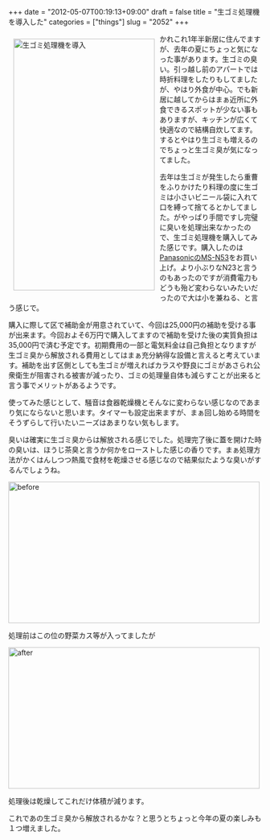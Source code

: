 +++
date = "2012-05-07T00:19:13+09:00"
draft = false
title = "生ゴミ処理機を導入した"
categories = ["things"]
slug = "2052"
+++

<a href="https://www.flickr.com/photos/keruru/6991774894/" title="生ゴミ処理機を導入 by けるる, on Flickr"><img src="https://farm9.staticflickr.com/8028/6991774894_b73043121a.jpg" width="281" height="500" alt="生ゴミ処理機を導入" align="left" vspace="10" hspace="10"/></a>

かれこれ1年半新居に住んでますが、去年の夏にちょっと気になった事があります。生ゴミの臭い。引っ越し前のアパートでは時折料理をしたりもしてましたが、やはり外食が中心。でも新居に越してからはまぁ近所に外食できるスポットが少ない事もありますが、キッチンが広くて快適なので結構自炊してます。するとやはり生ゴミも増えるのでちょっと生ゴミ臭が気になってました。

去年は生ゴミが発生したら重曹をふりかけたり料理の度に生ゴミは小さいビニール袋に入れて口を縛って捨てるとかしてました。がやっぱり手間ですし完璧に臭いを処理出来なかったので、生ゴミ処理機を購入してみた感じです。購入したのは<a href="http://ctlg.panasonic.jp/product/info.do?pg=04&hb=MS-N53">PanasonicのMS-N53</a>をお買い上げ。より小ぶりなN23と言うのもあったのですが消費電力もどうも殆ど変わらないみたいだったので大は小を兼ねる、と言う感じで。

購入に際して区で補助金が用意されていて、今回は25,000円の補助を受ける事が出来ます。今回およそ6万円で購入してますので補助を受けた後の実質負担は35,000円で済む予定です。初期費用の一部と電気料金は自己負担となりますが生ゴミ臭から解放される費用としてはまぁ充分納得な設備と言えると考えています。補助を出す区側としても生ゴミが増えればカラスや野良にゴミがあさられ公衆衛生が阻害される被害が減ったり、ゴミの処理量自体も減らすことが出来ると言う事でメリットがあるようです。

使ってみた感じとして、騒音は食器乾燥機とそんなに変わらない感じなのであまり気にならないと思います。タイマーも設定出来ますが、まぁ回し始める時間をそうずらして行いたいニーズはあまりない気もします。

臭いは確実に生ゴミ臭からは解放される感じでした。処理完了後に蓋を開けた時の臭いは、ほうじ茶臭と言うか何かをローストした感じの香りです。まぁ処理方法がかくはんしつつ熱風で食材を乾燥させる感じなので結果似たような臭いがするんでしょうね。


<a href="https://www.flickr.com/photos/keruru/7002456748/" title="before by けるる, on Flickr"><img src="https://farm8.staticflickr.com/7188/7002456748_7351fc2d75.jpg" width="500" height="281" alt="before"/></a>

処理前はこの位の野菜カス等が入ってましたが

<a href="https://www.flickr.com/photos/keruru/7002457112/" title="after by けるる, on Flickr"><img src="https://farm9.staticflickr.com/8142/7002457112_e461c5bc66.jpg" width="500" height="281" alt="after"/></a>

処理後は乾燥してこれだけ体積が減ります。

これであの生ゴミ臭から解放されるかな？と思うとちょっと今年の夏の楽しみも１つ増えました。
